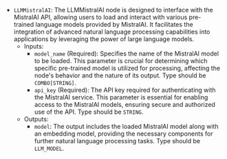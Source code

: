 - `LLMMistralAI`: The LLMMistralAI node is designed to interface with the MistralAI API, allowing users to load and interact with various pre-trained language models provided by MistralAI. It facilitates the integration of advanced natural language processing capabilities into applications by leveraging the power of large language models.
    - Inputs:
        - `model_name` (Required): Specifies the name of the MistralAI model to be loaded. This parameter is crucial for determining which specific pre-trained model is utilized for processing, affecting the node's behavior and the nature of its output. Type should be `COMBO[STRING]`.
        - `api_key` (Required): The API key required for authenticating with the MistralAI service. This parameter is essential for enabling access to the MistralAI models, ensuring secure and authorized use of the API. Type should be `STRING`.
    - Outputs:
        - `model`: The output includes the loaded MistralAI model along with an embedding model, providing the necessary components for further natural language processing tasks. Type should be `LLM_MODEL`.
